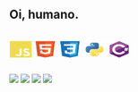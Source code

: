 ## Oi, humano.

<div style="display: inline_block"><br>
  <img align="center" alt="Rafa-Js" height="30" width="40" src="https://raw.githubusercontent.com/devicons/devicon/master/icons/javascript/javascript-plain.svg">
  <img align="center" alt="Rafa-HTML" height="30" width="40" src="https://raw.githubusercontent.com/devicons/devicon/master/icons/html5/html5-original.svg">
  <img align="center" alt="Rafa-CSS" height="30" width="40" src="https://raw.githubusercontent.com/devicons/devicon/master/icons/css3/css3-original.svg">
  <img align="center" alt="Rafa-Python" height="30" width="40" src="https://raw.githubusercontent.com/devicons/devicon/master/icons/python/python-original.svg">
  <img align="center" alt="Rafa-Csharp" height="30" width="40" src="https://raw.githubusercontent.com/devicons/devicon/master/icons/csharp/csharp-original.svg">
</div>

##

<div>
  <a href="https://instagram.com/goudardevelyn" target="_blank"><img src="https://img.shields.io/badge/-Instagram-%23E4405F?style=for-the-badge&logo=instagram&logoColor=white" target="_blank"></a>
 <a href="https://discord.gg/UmhzAmSk" target="_blank"><img src="https://img.shields.io/badge/Discord-7289DA?style=for-the-badge&logo=discord&logoColor=white" target="_blank"></a>
  <a href="https://www.reddit.com/u/evemewrld/s/HRz54Gsp04" target="_blank"><img src="https://img.shields.io/badge/Reddit-FF4500?style=for-the-badge&logo=reddit&logoColor=white" target="_blank"></a>
  <a href="https://www.sololearn.com/profile/34241801/?ref=app" target="_blank"><img src="https://img.shields.io/badge/-Sololearn-3a464b?style=for-the-badge&logo=Sololearn&logoColor=white" target="_blank"></a>
</div>
